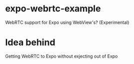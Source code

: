 # expo-webrtc-example
WebRTC support for Expo using WebView's? (Experimental)

# Idea behind
Getting WebRTC to Expo without exjecting out of Expo

